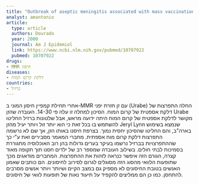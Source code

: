 ```yaml
---
title: "Outbreak of aseptic meningitis associated with mass vaccination with a urabe-containing measles-mumps-rubella vaccine: implications for immunization programs"
analyst: amantonio
article:
  type: article
  authors: Dourado
  year: 2000
  journal: Am J Epidemiol
  link: https://www.ncbi.nlm.nih.gov/pubmed/10707922
  pubmed: 10707922
drugs:
- MMR חיסון
diseases:
- דלקת קרום המוח
countries:
- ברזיל
---
```


אחרי תחילת קמפיין חיסון המוני ב-MMR עם זן חזרת יפני (Urabe) החלה התפרצות של דלקת אספטית של קרום המוח. הסיכון למחלה זו עלה פי 14-30.
העובדה שהזן Urabe מקושר לדלקת אספטית של קרום המוח היתה ידועה מראש, אבל שלטונות ברזיל החליטו להשתמש בו בכל זאת כי הוא יותר זול ויותר יעיל מהזן Jeryl Lynn שנמצא בשימוש בארה"ב, והם החליטו שהסיכון יחסית נמוך.
בצרפת חיסנו באותו הזן, אך שם לא נרשמה התפרצות דלקת קרום מוח אספתית. מחברי המאמר מסבירים זאת ע"י כך שההתפרצויות בברזיל נרשמו בעיקר בערים גדולות בהן רוב האוכלוסיה מתגוררת בסמיכות לבתי חולים. בשילוב העובדה שמספר רב של ילדים חסנו תוך תקופה מאוד קצרה, הגורם הזה איפשר כנראה לזהות את ההתפרצות.
המחברים מודאגים מכך שתופעות הלוואי מהסוג הזה מסוגלים לגרום לסירוב לחיסונים. הם כותבים שאמון האנשים בטובת החיסונים לא מספיק גם במצב הקיים ושיותר ויותר אנשים מסרבים להתחסן. כמו כן הם ממליצים להקפיד על תיעוד נאות של תופעות לוואי של חיסונים.
